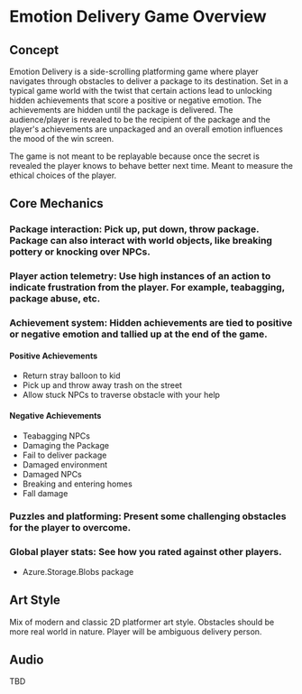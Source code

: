 # Emotion Delivery Game Overview
## Concept

Emotion Delivery is a side-scrolling platforming game where player navigates through obstacles to deliver a package to its destination. Set in a typical game world with the twist that certain actions lead to unlocking hidden achievements that score a positive or negative emotion. The achievements are hidden until the package is delivered. The audience/player is revealed to be the recipient of the package and the player's achievements are unpackaged and an overall emotion influences the mood of the win screen.

The game is not meant to be replayable because once the secret is revealed the player knows to behave better next time. Meant to measure the ethical choices of the player.

## Core Mechanics

### Package interaction: Pick up, put down, throw package. Package can also interact with world objects, like breaking pottery or knocking over NPCs.
### Player action telemetry: Use high instances of an action to indicate frustration from the player. For example, teabagging, package abuse, etc.
### Achievement system: Hidden achievements are tied to positive or negative emotion and tallied up at the end of the game.
#### Positive Achievements
- Return stray balloon to kid
- Pick up and throw away trash on the street
- Allow stuck NPCs to traverse obstacle with your help

#### Negative Achievements
- Teabagging NPCs
- Damaging the Package
- Fail to deliver package
- Damaged environment
- Damaged NPCs
- Breaking and entering homes
- Fall damage

### Puzzles and platforming: Present some challenging obstacles for the player to overcome.
### Global player stats: See how you rated against other players.
- Azure.Storage.Blobs package

## Art Style

Mix of modern and classic 2D platformer art style. Obstacles should be more real world in nature. Player will be ambiguous delivery person.

## Audio

TBD

